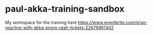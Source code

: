 # paul-akka-training-sandbox
My workspace for the training here https://www.eventbrite.com/e/go-reactive-with-akka-provo-utah-tickets-22676961402
